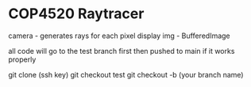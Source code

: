 # COP4520 Raytracer 

camera - generates rays for each pixel 
display img - BufferedImage 

all code will go to the test branch first then pushed to main if it works properly 

git clone (ssh key)
git checkout test 
git checkout -b (your branch name)
